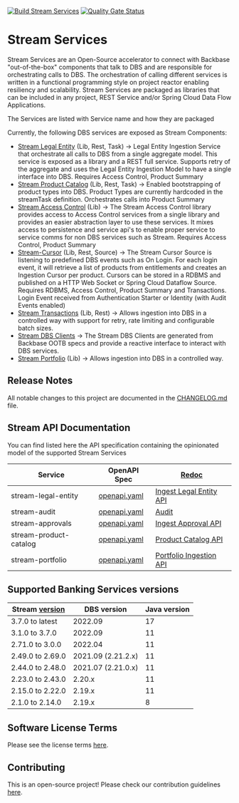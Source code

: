 [![Build Stream Services](https://github.com/Backbase/stream-services/actions/workflows/build.yml/badge.svg)](https://github.com/Backbase/stream-services/actions/workflows/build.yml)
[![Quality Gate Status](https://sonarcloud.io/api/project_badges/measure?project=com.backbase.stream%3Astream-services&metric=alert_status)](https://sonarcloud.io/dashboard?id=com.backbase.stream%3Astream-services)
# Stream Services
Stream Services are an Open-Source accelerator to connect with Backbase "out-of-the-box" components that talk to DBS and are responsible for orchestrating calls to DBS. 
The orchestration of calling different services is written in a functional programming style on project reactor enabling resiliency and scalability. 
Stream Services are packaged as libraries that can be included in any project, REST Service and/or Spring Cloud Data Flow Applications.

The Services are listed with Service name and how they are packaged

Currently, the following DBS services are exposed as Stream Components:
* [Stream Legal Entity](stream-legal-entity/readme.md) (Lib, Rest, Task) → Legal Entity Ingestion Service that orchestrate all calls to DBS from a single aggregate model. This service is exposed as a library and a REST full service. Supports retry of the aggregate and uses the Legal Entity Ingestion Model to have a single interface into DBS. Requires Access Control, Product Summary
* [Stream Product Catalog](stream-cursor/readme.md) (Lib, Rest, Task) → Enabled bootstrapping of product types into DBS. Product Types are currently hardcoded in the streamTask definition. Orchestrates calls into Product Summary
* [Stream Access Control](stream-cursor/readme.md) (Lib) → The Stream Access Control library provides access to Access Control services from a single library and provides an easier abstraction layer to use these services. It mixes access to persistence and service api's to enable proper service to service comms for non DBS services such as Stream. Requires Access Control, Product Summary
* [Stream-Cursor](stream-cursor/readme.md) (Lib, Rest, Source)  → The Stream Cursor Source is listening to predefined DBS events such as On Login. For each login event, it will retrieve a list of products from entitlements and creates an Ingestion Cursor per product. Cursors can be stored in a RDBMS and published on a HTTP Web Socket or Spring Cloud Dataflow Source. Requires RDBMS, Access Control, Product Summary and Transactions. Login Event received from Authentication Starter or Identity (with Audit Events enabled)
* [Stream Transactions](stream-transactions) (Lib, Rest) → Allows ingestion into DBS in a controlled way with support for retry, rate limiting and configurable batch sizes. 
* [Stream DBS Clients](stream-dbs-clients/readme.md) -> The Stream DBS Clients are generated from Backbase OOTB specs and provide a reactive interface to interact with DBS services.
* [Stream Portfolio](stream-portfolio) (Lib) → Allows ingestion into DBS in a controlled way.

## Release Notes

All notable changes to this project are documented in the [CHANGELOG.md](CHANGELOG.md) file.

## Stream API Documentation

You can find listed here the API specification containing the opinionated model of the supported Stream Services

| Service                | OpenAPI Spec                                            | [Redoc](https://github.com/Redocly/redoc)                                                                         |
|------------------------|---------------------------------------------------------|-------------------------------------------------------------------------------------------------------------------|
| stream-legal-entity    | [openapi.yaml](api/stream-legal-entity/openapi.yaml)    | [Ingest Legal Entity API](https://engineering.backbase.com/stream-services/api/stream-legal-entity/index.html)    |
| stream-audit           | [openapi.yaml](api/stream-audit/openapi.yaml)           | [Audit](https://engineering.backbase.com/stream-services/api/stream-audit/index.html)                             |
| stream-approvals       | [openapi.yaml](api/stream-approvals/openapi.yaml)       | [Ingest Approval API](https://engineering.backbase.com/stream-services/api/stream-approvals/index.html)           |
| stream-product-catalog | [openapi.yaml](api/stream-product-catalog/openapi.yaml) | [Product Catalog API](https://engineering.backbase.com/stream-services/api/stream-product-catalog/index.html)     |
| stream-portfolio       | [openapi.yaml](api/stream-portfolio/openapi.yaml)    | [Portfolio Ingestion API](https://engineering.backbase.com/stream-services/api/stream-portfolio/index.html)    |

## Supported Banking Services versions

| Stream [version](https://github.com/Backbase/stream-services/releases) | DBS version        | Java version |
|------------------------------------------------------------------------|--------------------|--------------|
| 3.7.0 to latest                                                        | 2022.09            | 17           |
| 3.1.0 to 3.7.0                                                         | 2022.09            | 11           |
| 2.71.0 to 3.0.0                                                        | 2022.04            | 11           |
| 2.49.0 to 2.69.0                                                       | 2021.09 (2.21.2.x) | 11           |
| 2.44.0 to 2.48.0                                                       | 2021.07 (2.21.0.x) | 11           |
| 2.23.0 to 2.43.0                                                       | 2.20.x             | 11           |
| 2.15.0 to 2.22.0                                                       | 2.19.x             | 11           |
| 2.1.0 to 2.14.0                                                        | 2.19.x             | 8            |

## Software License Terms
Please see the license terms [here](LICENSE.txt).

## Contributing
This is an open-source project! Please check our contribution guidelines [here](CONTRIBUTING.md).

